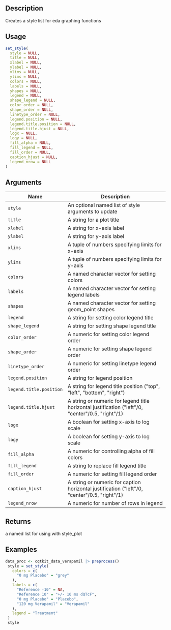 ## Description

Creates a style list for eda graphing functions

## Usage

```r
set_style(
  style = NULL,
  title = NULL,
  xlabel = NULL,
  ylabel = NULL,
  xlims = NULL,
  ylims = NULL,
  colors = NULL,
  labels = NULL,
  shapes = NULL,
  legend = NULL,
  shape_legend = NULL,
  color_order = NULL,
  shape_order = NULL,
  linetype_order = NULL,
  legend.position = NULL,
  legend.title.position = NULL,
  legend.title.hjust = NULL,
  logx = NULL,
  logy = NULL,
  fill_alpha = NULL,
  fill_legend = NULL,
  fill_order = NULL,
  caption_hjust = NULL,
  legend_nrow = NULL
)
```

## Arguments

| Name | Description |
|------|-------------|
| `style` | An optional named list of style arguments to update |
| `title` | A string for a plot title |
| `xlabel` | A string for x-axis label |
| `ylabel` | A string for y-axis label |
| `xlims` | A tuple of numbers specifying limits for x-axis |
| `ylims` | A tuple of numbers specifying limits for y-axis |
| `colors` | A named character vector for setting colors |
| `labels` | A named character vector for setting legend labels |
| `shapes` | A named character vector for setting geom_point shapes |
| `legend` | A string for setting color legend title |
| `shape_legend` | A string for setting shape legend title |
| `color_order` | A numeric for setting color legend order |
| `shape_order` | A numeric for setting shape legend order |
| `linetype_order` | A numeric for setting linetype legend order |
| `legend.position` | A string for legend position |
| `legend.title.position` | A string for legend title position ("top", "left", "bottom", "right") |
| `legend.title.hjust` | A string or numeric for legend title horizontal justification ("left"/0, "center"/0.5, "right"/1) |
| `logx` | A boolean for setting x-axis to log scale |
| `logy` | A boolean for setting y-axis to log scale |
| `fill_alpha` | A numeric for controlling alpha of fill colors |
| `fill_legend` | A string to replace fill legend title |
| `fill_order` | A numeric for setting fill legend order |
| `caption_hjust` | A string or numeric for caption horizontal justification ("left"/0, "center"/0.5, "right"/1) |
| `legend_nrow` | A numeric for number of rows in legend |

## Returns

a named list for using with style_plot

## Examples

```r
data_proc <- cqtkit_data_verapamil |> preprocess()
 style = set_style(
   colors = c(
     "0 mg Placebo" = "grey"
   ),
   labels = c(
     "Reference -10" = NA,
     "Reference 10" = "+/- 10 ms dQTcF",
     "0 mg Placebo" = "Placebo",
     "120 mg Verapamil" = "Verapamil"
   ),
   legend = "Treatment"
 )
 style
```


